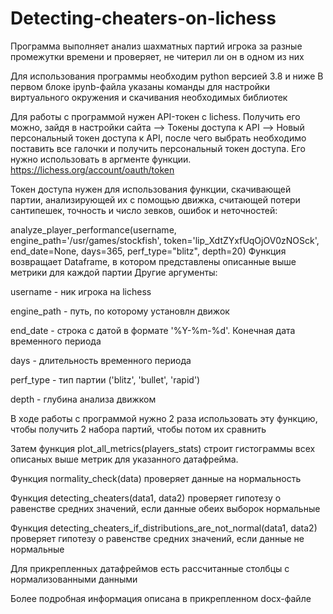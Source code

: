 # Detecting-cheaters-on-lichess
Программа выполняет анализ шахматных партий игрока за разные промежутки времени и проверяет, не читерил ли он в одном из них

Для использования программы необходим python версией 3.8 и ниже
В первом блоке ipynb-файла указаны команды для настройки виртуального окружения и скачивания необходимых библиотек

Для работы с программой нужен API-токен с lichess. Получить его можно, зайдя в настройки сайта —> Токены доступа к API —> Новый персональный токен доступа к API, после чего выбрать необходимо поставить все галочки и получить персональный токен доступа. Его нужно использовать в аргменте функции. https://lichess.org/account/oauth/token 

Токен доступа нужен для использования функции, скачивающей партии, анализирующей их с помощью движка, считающей потери сантипешек, точность и число зевков, ошибок и неточностей:

analyze_player_performance(username, engine_path='/usr/games/stockfish', token='lip_XdtZYxfUqOjOV0zNOSck',  end_date=None, days=365, perf_type="blitz", depth=20)
Функция возвращает Dataframe, в котором представлены описанные выше метрики для каждой партии
Другие аргументы:

username - ник игрока на lichess

engine_path - путь, по которому установлн движок

end_date - строка с датой в формате '%Y-%m-%d'. Конечная дата временного периода

days - длительность временного периода

perf_type - тип партии ('blitz', 'bullet', 'rapid')

depth - глубина анализа движком

В ходе работы с программой нужно 2 раза использовать эту функцию, чтобы получить 2 набора партий, чтобы потом их сравнить

Затем функция plot_all_metrics(players_stats) строит гистограммы всех описаных выше метрик для указанного датафрейма.

Функция normality_check(data) проверяет данные на нормальность

Функция detecting_cheaters(data1, data2) проверяет гипотезу о равенстве средних значений, если данные обеих выборок нормальные

Функция detecting_cheaters_if_distributions_are_not_normal(data1, data2) проверяет гипотезу о равенстве средних значений, если данные не нормальные

Для прикрепленных датафреймов есть рассчитанные столбцы с нормализованными данными

Более подробная информация описана в прикрепленном docx-файле 
